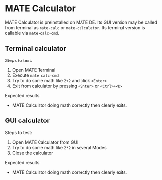# MATE Calculator

MATE Calculator is preinstalled on MATE DE. Its GUI version may be called from terminal as `mate-calc` or `mate-calculator`. Its terminal version is callable via `mate-calc-cmd`.

## Terminal calculator

Steps to test:

1. Open MATE Terminal
1. Execute `mate-calc-cmd`
1. Try to do some math like `2+2` and click `<Enter>`
1. Exit from calculator by pressing `<Enter>` or `<Ctrl>+<D>`

Expected results:

* MATE Calculator doing math correctly then clearly exits.

## GUI calculator

Steps to test:

1. Open MATE Calculator from GUI
1. Try to do some math like `2*2` in several Modes
1. Close the calculator

Expected results:

* MATE Calculator doing math correctly then clearly exits.

